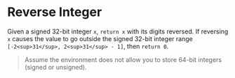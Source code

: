 # Reverse Integer

Given a signed 32-bit integer `x`, `return x` with its digits reversed. If reversing `x` causes the value to go outside the signed 32-bit integer range `[-2<sup>31</sup>, 2<sup>31</sup> - 1]`, then `return 0`.

> Assume the environment does not allow you to store 64-bit integers (signed or unsigned).
